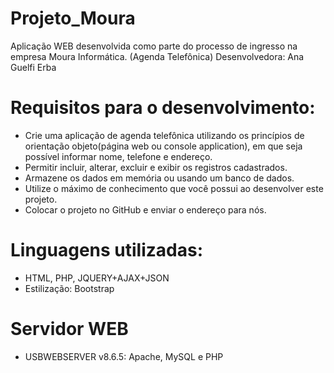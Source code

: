 # Projeto_Moura
Aplicação WEB desenvolvida como parte do processo de ingresso na empresa Moura Informática. (Agenda Telefônica)
Desenvolvedora: Ana Guelfi Erba

# Requisitos para o desenvolvimento:
- Crie uma aplicação de agenda telefônica utilizando os princípios de orientação objeto(página web ou console application), em que seja possível informar nome, telefone e endereço. 
- Permitir incluir, alterar, excluir e exibir os registros cadastrados. 
- Armazene os dados em memória ou usando um banco de dados.
- Utilize o máximo de conhecimento que você possui ao desenvolver este projeto.
- Colocar o projeto no GitHub e enviar o endereço para nós.

# Linguagens utilizadas:
- HTML, PHP, JQUERY+AJAX+JSON
- Estilização: Bootstrap

# Servidor WEB
- USBWEBSERVER v8.6.5: Apache, MySQL e PHP
